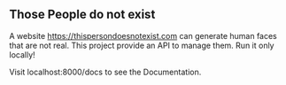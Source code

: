 ## Those People do not exist

A website https://thispersondoesnotexist.com can generate human faces that are not real. This project provide an API to manage them. Run it only locally!

Visit localhost:8000/docs to see the Documentation.